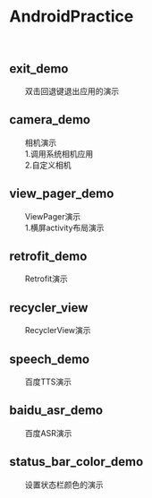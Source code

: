 # AndroidPractice<br /><br />
## exit_demo ##
&emsp;&emsp;双击回退键退出应用的演示
## camera_demo ##
&emsp;&emsp;相机演示<br />
&emsp;&emsp;1.调用系统相机应用<br />
&emsp;&emsp;2.自定义相机
## view\_pager_demo ##
&emsp;&emsp;ViewPager演示<br />
&emsp;&emsp;1.横屏activity布局演示
## retrofit_demo ##
&emsp;&emsp;Retrofit演示
## recycler_view ##
&emsp;&emsp;RecyclerView演示
## speech_demo ##
&emsp;&emsp;百度TTS演示
## baidu\_asr_demo ##
&emsp;&emsp;百度ASR演示
## status\_bar\_color_demo ##
&emsp;&emsp;设置状态栏颜色的演示